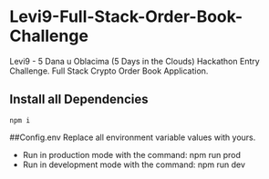 # Levi9-Full-Stack-Order-Book-Challenge
Levi9 - 5 Dana u Oblacima (5 Days in the Clouds) Hackathon Entry Challenge. Full Stack Crypto Order Book Application.

## Install all Dependencies
```
npm i
```
##Config.env
Replace all environment variable values with yours.

- Run in production mode with the command: npm run prod
- Run in development mode with the command: npm run dev